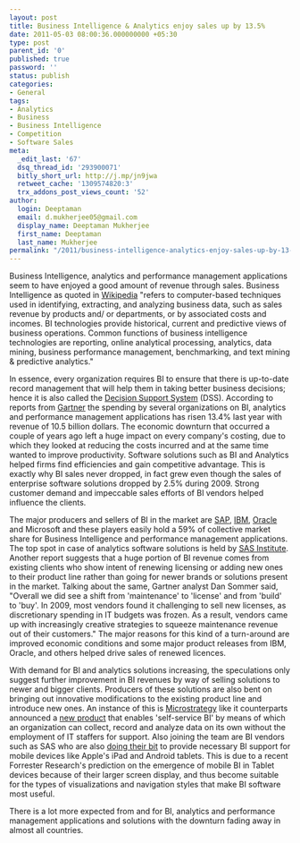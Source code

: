 ```yaml
---
layout: post
title: Business Intelligence & Analytics enjoy sales up by 13.5%
date: 2011-05-03 08:00:36.000000000 +05:30
type: post
parent_id: '0'
published: true
password: ''
status: publish
categories:
- General
tags:
- Analytics
- Business
- Business Intelligence
- Competition
- Software Sales
meta:
  _edit_last: '67'
  dsq_thread_id: '293900071'
  bitly_short_url: http://j.mp/jn9jwa
  retweet_cache: '1309574820:3'
  trx_addons_post_views_count: '52'
author:
  login: Deeptaman
  email: d.mukherjee05@gmail.com
  display_name: Deeptaman Mukherjee
  first_name: Deeptaman
  last_name: Mukherjee
permalink: "/2011/business-intelligence-analytics-enjoy-sales-up-by-13-5/"
---
```

<p>Business Intelligence, analytics and performance management applications seem to have enjoyed a good amount of revenue through sales. Business Intelligence as quoted in <a href="http://en.wikipedia.org/wiki/Business_intelligence">Wikipedia</a> "refers to computer-based techniques used in identifying, extracting, and analyzing business data, such as sales revenue by products and/ or departments, or by associated costs and incomes. BI technologies provide historical, current and predictive views of business operations. Common functions of business intelligence technologies are reporting, online analytical processing, analytics, data mining, business performance management, benchmarking, and text mining & predictive analytics."</p>
<p>In essence, every organization requires BI to ensure that there is up-to-date record management that will help them in taking better business decisions; hence it is also called the <a href="http://en.wikipedia.org/wiki/Decision_support_system">Decision Support System</a> (DSS). According to reports from <a href="http://www.gartner.com/technology/home.jsp">Gartner</a> the spending by several organizations on BI, analytics and performance management applications has risen 13.4% last year with revenue of 10.5 billion dollars. The economic downturn that occurred a couple of years ago left a huge impact on every company's costing, due to which they looked at reducing the costs incurred and at the same time wanted to improve productivity. Software solutions such as BI and Analytics helped firms find efficiencies and gain competitive advantage. This is exactly why BI sales never dropped, in fact grew even though the sales of enterprise software solutions dropped by 2.5% during 2009. Strong customer demand and impeccable sales efforts of BI vendors helped influence the clients.</p>

<p>The major producers and sellers of BI in the market are <a href="http://www.sap.com/services/education/catalog/netweaver/bi.epx">SAP</a>, <a href="http://www.ibm.com/software/data/businessintelligence/">IBM</a>, <a href="http://www.oracle.com/us/solutions/ent-performance-bi/index.html">Oracle</a> and Microsoft and these players easily hold a 59% of collective market share for Business Intelligence and performance management applications. The top spot in case of analytics software solutions is held by <a href="http://www.sas.com/">SAS Institute</a>. Another report suggests that a huge portion of BI revenue comes from existing clients who show intent of renewing licensing or adding new ones to their product line rather than going for newer brands or solutions present in the market. Talking about the same, Gartner analyst Dan Sommer said, "Overall we did see a shift from 'maintenance' to 'license' and from 'build' to 'buy'. In 2009, most vendors found it challenging to sell new licenses, as discretionary spending in IT budgets was frozen. As a result, vendors came up with increasingly creative strategies to squeeze maintenance revenue out of their customers." The major reasons for this kind of a turn-around are improved economic conditions and some major product releases from IBM, Oracle, and others helped drive sales of renewed licences.</p>
<p>With demand for BI and analytics solutions increasing, the speculations only suggest further improvement in BI revenues by way of selling solutions to newer and bigger clients. Producers of these solutions are also bent on bringing out innovative modifications to the existing product line and introduce new ones. An instance of this is <a href="http://www.microstrategy.com/">Microstrategy</a> like it counterparts announced a <a href="http://www.cio.com/article/679950/Microstrategy_Takes_Aim_At_Self_Service_BI">new product</a> that enables 'self-service BI' by means of which an organization can collect, record and analyze data on its own without the employment of IT staffers for support. Also joining the team are BI vendors such as SAS who are also <a href="http://www.itnews.com/business-issues/29536/sas-pushes-bi-apples-ipad-iphones">doing their bit</a> to provide necessary BI support for mobile devices like Apple's iPad and Android tablets. This is due to a recent Forrester Research's prediction on the emergence of mobile BI in Tablet devices because of their larger screen display, and thus become suitable for the types of visualizations and navigation styles that make BI software most useful.</p>
<p>There is a lot more expected from and for BI, analytics and performance management applications and solutions with the downturn fading away in almost all countries.</p>
